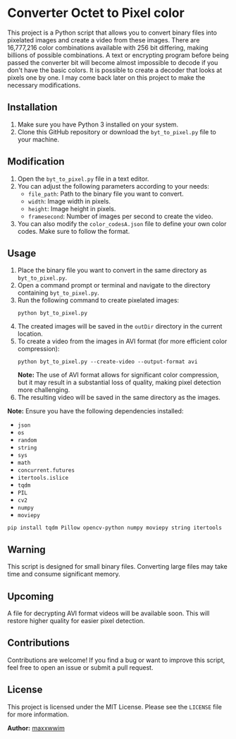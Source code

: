 # Converter Octet to Pixel color

This project is a Python script that allows you to convert binary files into pixelated images and create a video from these images. There are 16,777,216 color combinations available with 256 bit differing, making billions of possible combinations. A text or encrypting program before being passed the converter bit will become almost impossible to decode if you don't have the basic colors. It is possible to create a decoder that looks at pixels one by one. I may come back later on this project to make the necessary modifications.



## Installation
1. Make sure you have Python 3 installed on your system.
2. Clone this GitHub repository or download the `byt_to_pixel.py` file to your machine.

## Modification
1. Open the `byt_to_pixel.py` file in a text editor.
2. You can adjust the following parameters according to your needs:
   - `file_path`: Path to the binary file you want to convert.
   - `width`: Image width in pixels.
   - `height`: Image height in pixels.
   - `framesecond`: Number of images per second to create the video.
3. You can also modify the `color_codesA.json` file to define your own color codes. Make sure to follow the format.

## Usage
1. Place the binary file you want to convert in the same directory as `byt_to_pixel.py`.
2. Open a command prompt or terminal and navigate to the directory containing `byt_to_pixel.py`.
3. Run the following command to create pixelated images:
   ```
   python byt_to_pixel.py
   ```
4. The created images will be saved in the `outDir` directory in the current location.
5. To create a video from the images in AVI format (for more efficient color compression):
   ```
   python byt_to_pixel.py --create-video --output-format avi
   ```
   **Note:** The use of AVI format allows for significant color compression, but it may result in a substantial loss of quality, making pixel detection more challenging.
6. The resulting video will be saved in the same directory as the images.

**Note:** Ensure you have the following dependencies installed:
- `json`
- `os`
- `random`
- `string`
- `sys`
- `math`
- `concurrent.futures`
- `itertools.islice`
- `tqdm`
- `PIL`
- `cv2`
- `numpy`
- `moviepy`
  
```
pip install tqdm Pillow opencv-python numpy moviepy string itertools
```
## Warning
This script is designed for small binary files. Converting large files may take time and consume significant memory.

## Upcoming
A file for decrypting AVI format videos will be available soon. This will restore higher quality for easier pixel detection.

## Contributions
Contributions are welcome! If you find a bug or want to improve this script, feel free to open an issue or submit a pull request.

## License
This project is licensed under the MIT License. Please see the `LICENSE` file for more information.

**Author:** [maxxwwim](https://github.com/maxxwwim)

